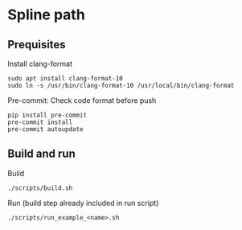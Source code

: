 # Spline path

## Prequisites

Install clang-format
```
sudo apt install clang-format-10
sudo ln -s /usr/bin/clang-format-10 /usr/local/bin/clang-format
```

Pre-commit: Check code format before push
```
pip install pre-commit
pre-commit install
pre-commit autoupdate
```

## Build and run

Build
```
./scripts/build.sh
```

Run (build step already included in run script)
```
./scripts/run_example_<name>.sh
```